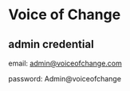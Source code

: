 # Voice of Change

## admin credential

email: admin@voiceofchange.com

password: Admin@voiceofchange